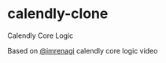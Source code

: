 # calendly-clone

Calendly Core Logic

Based on [@imrenagi]('https://www.youtube.com/watch?v=wQNzh1LhhKQ') calendly core logic video